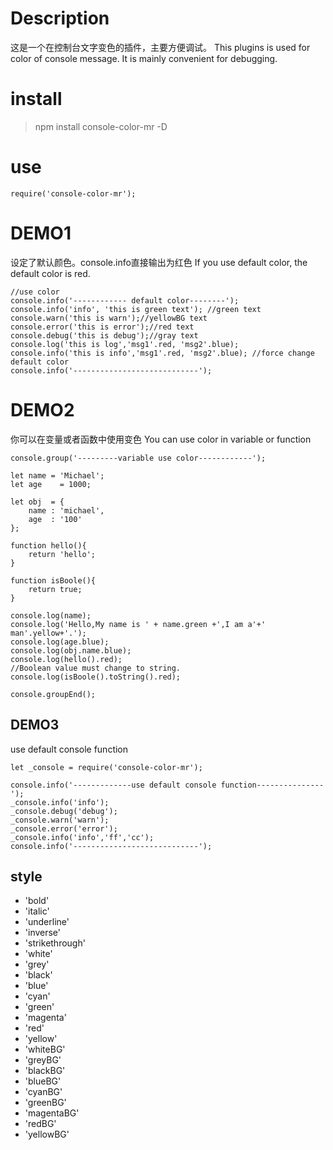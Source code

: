 # Description
这是一个在控制台文字变色的插件，主要方便调试。
This plugins is used for color of console message.
It is mainly convenient for debugging.
# install
> npm install console-color-mr -D

# use
``
require('console-color-mr');
``
# DEMO1
设定了默认颜色。console.info直接输出为红色
If you use default color, the default color is red.
````
//use color
console.info('------------ default color--------');
console.info('info', 'this is green text'); //green text
console.warn('this is warn');//yellowBG text
console.error('this is error');//red text
console.debug('this is debug');//gray text
console.log('this is log','msg1'.red, 'msg2'.blue);
console.info('this is info','msg1'.red, 'msg2'.blue); //force change default color
console.info('----------------------------');
````
# DEMO2

你可以在变量或者函数中使用变色
You can use color in variable or function

````
console.group('---------variable use color------------');

let name = 'Michael';
let age    = 1000;

let obj  = {
	name : 'michael',
	age  : '100'
};

function hello(){
	return 'hello';
}

function isBoole(){
	return true;
}

console.log(name);
console.log('Hello,My name is ' + name.green +',I am a'+' man'.yellow+'.');
console.log(age.blue);
console.log(obj.name.blue);
console.log(hello().red);
//Boolean value must change to string.
console.log(isBoole().toString().red);

console.groupEnd();
````

## DEMO3

use default console function

````
let _console = require('console-color-mr');

console.info('-------------use default console function---------------');
_console.info('info');
_console.debug('debug');
_console.warn('warn');
_console.error('error');
_console.info('info','ff','cc');
console.info('----------------------------');
````

## style
- 'bold'          
- 'italic'        
- 'underline'     
- 'inverse'       
- 'strikethrough' 
- 'white'         
- 'grey'          
- 'black'         
- 'blue'          
- 'cyan'         
- 'green'        
- 'magenta'       
- 'red'           
- 'yellow'        
- 'whiteBG'       
- 'greyBG'
- 'blackBG'      
- 'blueBG'        
- 'cyanBG'        
- 'greenBG'       
- 'magentaBG'     
- 'redBG'        
- 'yellowBG'      
